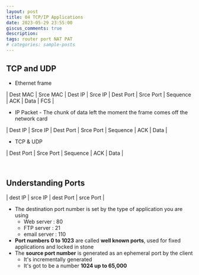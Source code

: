 ```yaml
---
layout: post
title: 04 TCP/IP Applications
date: 2023-05-29 23:55:00
giscus_comments: true
description: 
tags: router port NAT PAT
# categories: sample-posts
---
```



## TCP and UDP

* Ethernet frame

| Dest MAC | Srce MAC | Dest IP | Srce IP | Dest Port | Srce Port | Sequence | ACK | Data | FCS |

* IP Packet - The chunk of data left the moment the frame comes off the network card

| Dest IP | Srce IP | Dest Port | Srce Port | Sequence | ACK | Data |

* TCP & UDP 

| Dest Port | Srce Port | Sequence | ACK | Data |

<br>

## Understanding Ports

| dest IP  | srce IP    | dest Port   | srce Port   |

* The destination port number is set by the type of application you are using
  * Web server : 80
  * FTP server : 21
  * email server : 110 
* **Port numbers 0 to 1023** are called **well known ports**, used for fixed applications and locked in stone
* The **source port number** is generated as an ephemeral port by the client
  * It's incrementally generated
  * It's got to be a number **1024 up to 65,000**

<br>

